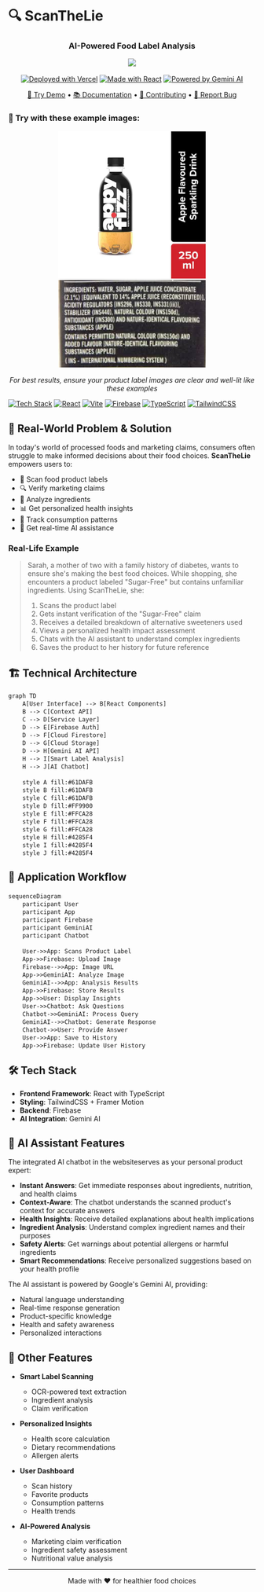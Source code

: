 # 🔍 ScanTheLie

<div align="center">

### AI-Powered Food Label Analysis

[<img src="https://img.shields.io/badge/LIVE_DEMO-Try_Now-FF4081?style=for-the-badge&logoColor=white" width="200"/>](https://scanthelie.vercel.app)

[![Deployed with Vercel](https://img.shields.io/badge/Deployed%20with-Vercel-black?style=for-the-badge&logo=vercel)](https://scanthelie.vercel.app)
[![Made with React](https://img.shields.io/badge/Made%20with-React-61DAFB?style=for-the-badge&logo=react)](https://reactjs.org)
[![Powered by Gemini AI](https://img.shields.io/badge/Powered%20by-Gemini%20AI-4285F4?style=for-the-badge&logo=google)](https://cloud.google.com/gemini)

[📸 Try Demo](https://scanthelie.vercel.app) • [📚 Documentation](./docs/SIMPLE_DOCS.md) • [🤝 Contributing](./CONTRIBUTING.md) • [📝 Report Bug](https://github.com/muhammedashharps/scanthelie/issues)

</div>

### 📸 Try with these example images:

<div align="center">
<img src="./.github/assets/example1.jpg" width="300" alt="Example 1 - Clear product label"/>
<img src="./.github/assets/example2.jpg" width="300" alt="Example 2 - Clear ingredients list"/>

*For best results, ensure your product label images are clear and well-lit like these examples*
</div>

[![Tech Stack](https://img.shields.io/badge/Tech%20Stack-⚡-yellow)](#)
[![React](https://img.shields.io/badge/React-18.3.1-61DAFB?logo=react)](https://reactjs.org/)
[![Vite](https://img.shields.io/badge/Vite-5.4.2-646CFF?logo=vite)](https://vitejs.dev/)
[![Firebase](https://img.shields.io/badge/Firebase-11.8.1-FFCA28?logo=firebase)](https://firebase.google.com/)
[![TypeScript](https://img.shields.io/badge/TypeScript-5.5.0-3178C6?logo=typescript)](https://www.typescriptlang.org/)
[![TailwindCSS](https://img.shields.io/badge/TailwindCSS-3.4.1-06B6D4?logo=tailwindcss)](https://tailwindcss.com/)

## 🎯 Real-World Problem & Solution

In today's world of processed foods and marketing claims, consumers often struggle to make informed decisions about their food choices. **ScanTheLie** empowers users to:

- 📸 Scan food product labels
- 🔍 Verify marketing claims
- 🧪 Analyze ingredients
- 📊 Get personalized health insights
- 📱 Track consumption patterns
- 🤖 Get real-time AI assistance

### Real-Life Example

> Sarah, a mother of two with a family history of diabetes, wants to ensure she's making the best food choices. While shopping, she encounters a product labeled "Sugar-Free" but contains unfamiliar ingredients. Using ScanTheLie, she:
> 1. Scans the product label
> 2. Gets instant verification of the "Sugar-Free" claim
> 3. Receives a detailed breakdown of alternative sweeteners used
> 4. Views a personalized health impact assessment
> 5. Chats with the AI assistant to understand complex ingredients
> 6. Saves the product to her history for future reference

## 🏗️ Technical Architecture

```mermaid
graph TD
    A[User Interface] --> B[React Components]
    B --> C[Context API]
    C --> D[Service Layer]
    D --> E[Firebase Auth]
    D --> F[Cloud Firestore]
    D --> G[Cloud Storage]
    D --> H[Gemini AI API]
    H --> I[Smart Label Analysis]
    H --> J[AI Chatbot]
    
    style A fill:#61DAFB
    style B fill:#61DAFB
    style C fill:#61DAFB
    style D fill:#FF9900
    style E fill:#FFCA28
    style F fill:#FFCA28
    style G fill:#FFCA28
    style H fill:#4285F4
    style I fill:#4285F4
    style J fill:#4285F4
```


## 🔄 Application Workflow

```mermaid
sequenceDiagram
    participant User
    participant App
    participant Firebase
    participant GeminiAI
    participant Chatbot

    User->>App: Scans Product Label
    App->>Firebase: Upload Image
    Firebase-->>App: Image URL
    App->>GeminiAI: Analyze Image
    GeminiAI-->>App: Analysis Results
    App->>Firebase: Store Results
    App->>User: Display Insights
    User->>Chatbot: Ask Questions
    Chatbot->>GeminiAI: Process Query
    GeminiAI-->>Chatbot: Generate Response
    Chatbot->>User: Provide Answer
    User->>App: Save to History
    App->>Firebase: Update User History
```


## 🛠️ Tech Stack

- **Frontend Framework**: React with TypeScript
- **Styling**: TailwindCSS + Framer Motion
- **Backend**: Firebase
- **AI Integration**: Gemini AI

## 🤖 AI Assistant Features

The integrated AI chatbot in the websiteserves as your personal product expert:

- **Instant Answers**: Get immediate responses about ingredients, nutrition, and health claims
- **Context-Aware**: The chatbot understands the scanned product's context for accurate answers
- **Health Insights**: Receive detailed explanations about health implications
- **Ingredient Analysis**: Understand complex ingredient names and their purposes
- **Safety Alerts**: Get warnings about potential allergens or harmful ingredients
- **Smart Recommendations**: Receive personalized suggestions based on your health profile

The AI assistant is powered by Google's Gemini AI, providing:
- Natural language understanding
- Real-time response generation
- Product-specific knowledge
- Health and safety awareness
- Personalized interactions


## 📱 Other Features

- **Smart Label Scanning**
  - OCR-powered text extraction
  - Ingredient analysis
  - Claim verification

- **Personalized Insights**
  - Health score calculation
  - Dietary recommendations
  - Allergen alerts

- **User Dashboard**
  - Scan history
  - Favorite products
  - Consumption patterns
  - Health trends

- **AI-Powered Analysis**
  - Marketing claim verification
  - Ingredient safety assessment
  - Nutritional value analysis



---

<p align="center">Made with ❤️ for healthier food choices</p> 
